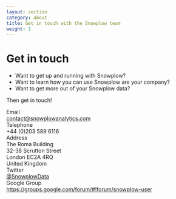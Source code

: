 ```yaml
---
layout: section
category: about
title: Get in touch with the Snowplow team
weight: 1
---
```


# Get in touch

* Want to get up and running with Snowplow?  
* Want to learn how you can use Snowplow are your company?  
* Want to get more out of your Snowplow data?  

Then get in touch!  

<div class="post_summary"><div class="date">Email</div><div class="post_title"><a href="mailto:contact@snowplowanalytics.com">contact@snowplowanalytics.com</a></div></div>
<div class="post_summary"><div class="date">Telephone</div><div class="post_title">+44 (0)203 589 6116</div></div>
<div class="post_summary"><div class="date">Address</div><div class="post_title">The Roma Building<br>32-38 Scrutton Street<br>London EC2A 4RQ<br>United Kingdom<br></div></div>
<div class="post_summary"><div class="date">Twitter</div><div class="post_title"><a href="http://twitter.com/snowplowdata">@SnowplowData</a></div></div>
<div class="post_summary"><div class="date">Google Group</div><div class="post_title"><a href="https://groups.google.com/forum/#!forum/snowplow-user">https://groups.google.com/forum/#!forum/snowplow-user</a></div></div>


[snowplow-on-twitter]: http://twitter.com/snowplowdata                   